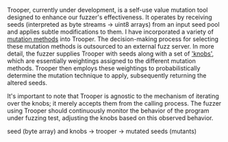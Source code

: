 Trooper, currently under development, is a self-use value mutation tool designed
to enhance our fuzzer's effectiveness. It operates by receiving seeds
(interpreted as byte streams -> uint8 arrays) from an input seed pool and
applies subtle modifications to them. I have incorporated a variety of [mutation
methods](mutation_method.md) into Trooper. The decision-making process for
selecting these mutation methods is outsourced to an external fuzz server. In
more detail, the fuzzer supplies Trooper with seeds along with a set of
['knobs'](knobs.md), which are essentially weightings assigned to the different
mutation methods. Trooper then employs these weightings to probabilistically
determine the mutation technique to apply, subsequently returning the altered
seeds.

It's important to note that Trooper is agnostic to the mechanism of iterating
over the knobs; it merely accepts them from the calling process. The fuzzer
using Trooper should continuously monitor the behavior of the program under
fuzzing test, adjusting the knobs based on this observed behavior.

seed (byte array) and knobs -> trooper -> mutated seeds (mutants) 
